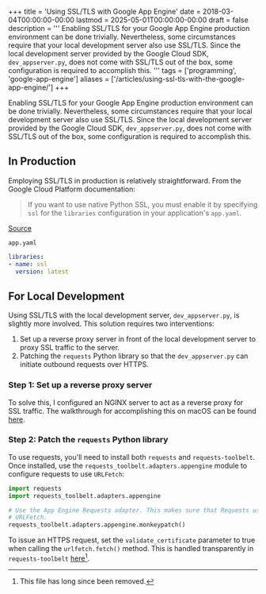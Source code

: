 +++
title = 'Using SSL/TLS with Google App Engine'
date = 2018-03-04T00:00:00-00:00
lastmod = 2025-05-01T00:00:00-00:00
draft = false
description = '''
Enabling SSL/TLS for your Google App Engine production environment can be done
trivially. Nevertheless, some circumstances require that your local development
server also use SSL/TLS. Since the local development server provided by the
Google Cloud SDK, `dev_appserver.py`, does not come with SSL/TLS out of the
box, some configuration is required to accomplish this.
'''
tags = ['programming', 'google-app-engine']
aliases = ['/articles/using-ssl-tls-with-the-google-app-engine/']
+++

Enabling SSL/TLS for your Google App Engine production environment can be done
trivially. Nevertheless, some circumstances require that your local development
server also use SSL/TLS. Since the local development server provided by the
Google Cloud SDK, `dev_appserver.py`, does not come with SSL/TLS out of the
box, some configuration is required to accomplish this.

## In Production

Employing SSL/TLS in production is relatively straightforward. From the Google
Cloud Platform documentation:

> If you want to use native Python SSL, you must enable it by specifying `ssl`
> for the `libraries` configuration in your application's `app.yaml`.

[Source](https://cloud.google.com/appengine/docs/standard/python/sockets/ssl_support)

`app.yaml`

```yaml
libraries:
- name: ssl
  version: latest
```

## For Local Development

Using SSL/TLS with the local development server, `dev_appserver.py`, is
slightly more involved. This solution requires two interventions:

1. Set up a reverse proxy server in front of the local development server to
   proxy SSL traffic to the server.
2. Patching the `requests` Python library so that the `dev_appserver.py` can
   initiate outbound requests over HTTPS.

### Step 1: Set up a reverse proxy server

To solve this, I configured an NGINX server to act as a reverse proxy for SSL
traffic. The walkthrough for accomplishing this on macOS can be found
[here](https://nickolaskraus.io/posts/how-to-create-a-self-signed-certificate-for-nginx-on-macos).

### Step 2: Patch the `requests` Python library

To use requests, you'll need to install both `requests` and
`requests-toolbelt`. Once installed, use the
`requests_toolbelt.adapters.appengine` module to configure requests to use
`URLFetch`:

```python
import requests
import requests_toolbelt.adapters.appengine

# Use the App Engine Requests adapter. This makes sure that Requests uses
# URLFetch.
requests_toolbelt.adapters.appengine.monkeypatch()
```

To issue an HTTPS request, set the `validate_certificate` parameter to true
when calling the `urlfetch.fetch()` method. This is handled transparently in
`requests-toolbelt`
[here](https://github.com/requests/toolbelt/blob/master/requests_toolbelt/adapters/appengine.py#L175)[^1].

[^1]: This file has long since been removed.

[How to Create a Self-Signed Certificate for NGINX on macOS]: http://localhost:1316/posts/how-to-create-a-self-signed-certificate-for-nginx-on-macos/
